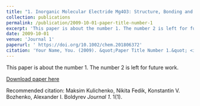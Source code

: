 ```yaml
---
title: "1. Inorganic Molecular Electride Mg4O3: Structure, Bonding and Nonlinear Optical Properties"
collection: publications
permalink: /publication/2009-10-01-paper-title-number-1
excerpt: 'This paper is about the number 1. The number 2 is left for future work.'
date: 2009-10-01
venue: 'Journal 1'
paperurl: ' https://doi.org/10.1002/chem.201806372'
citation: 'Your Name, You. (2009). &quot;Paper Title Number 1.&quot; <i>Journal 1</i>. 1(1).'
---
```

This paper is about the number 1. The number 2 is left for future work.

[Download paper here](http://academicpages.github.io/files/paper1.pdf)

Recommended citation: Maksim Kulichenko, Nikita Fedik, Konstantin V. Bozhenko, Alexander I. Boldyrev <i>Journal 1</i>. 1(1).